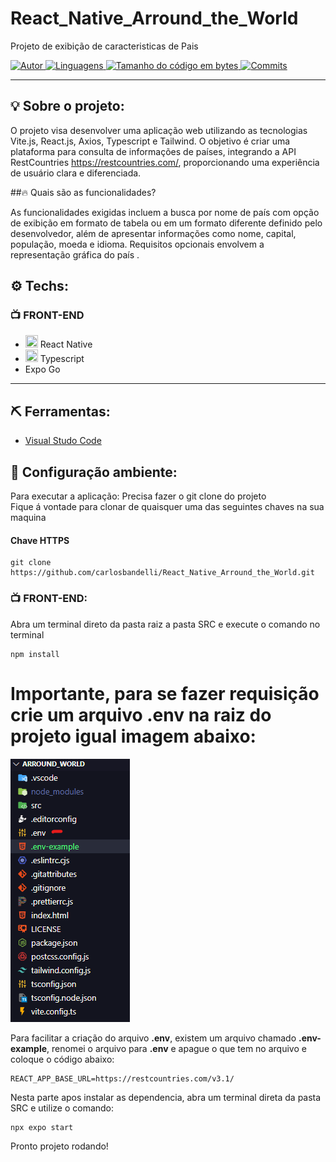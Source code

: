 # React_Native_Arround_the_World


 Projeto de exibição de caracteristicas de Pais

<a href="https://github.com/carlosbandelli">
<img alt="Autor" src="https://img.shields.io/badge/autor-CarlosBandelli-004400?style=flat-square">
</a>

<a href="#">
<img alt="Linguagens" src="https://img.shields.io/github/languages/count/carlosbandelli/Arround_world?color=004400&style=flat-square">
</a>

<a href="#">
<img alt="Tamanho do código em bytes" src="https://img.shields.io/github/languages/code-size/carlosbandelli/React_Native_Arround_the_World?color=004400&style=flat-square">
</a>

<a href="https://github.com/carlosbandelli/Cards/commits/main">
<img alt="Commits" src="https://img.shields.io/github/last-commit/carlosbandelli/Cards?color=004400&style=flat-square">
</a>
<hr/>


## 💡 Sobre o projeto:

O projeto visa desenvolver uma aplicação web utilizando as tecnologias Vite.js, React.js, Axios, Typescript e Tailwind. O objetivo é criar uma plataforma para consulta de informações de países, integrando a API RestCountries <a href="https://restcountries.com/">https://restcountries.com/</a>, proporcionando uma experiência de usuário clara e diferenciada.

##🔥 Quais são as funcionalidades?

As funcionalidades exigidas incluem a busca por nome de país com opção de exibição em formato de tabela ou em um formato diferente definido pelo desenvolvedor, além de apresentar informações como nome, capital, população, moeda e idioma. Requisitos opcionais envolvem a representação gráfica do país .<br/>


## ⚙️ Techs:
### 📺 FRONT-END

- <img src="https://upload.wikimedia.org/wikipedia/commons/a/a7/React-icon.svg" width="20" height="20"> React Native
- <img src="https://raw.githubusercontent.com/remojansen/logo.ts/master/ts.png" width="20" height="20"> Typescript
- Expo Go



<hr/>

## ⛏ Ferramentas:

- [Visual Studo Code](https://code.visualstudio.com/download)

## 🏁 Configuração ambiente:

Para executar a aplicação:
Precisa fazer o git clone do projeto<br/>
Fique á vontade para clonar de quaisquer uma das seguintes chaves na sua maquina<br/>

#### Chave HTTPS
```
git clone https://github.com/carlosbandelli/React_Native_Arround_the_World.git

```
### 📺 FRONT-END:

Abra um terminal direto da pasta raiz a pasta SRC e execute o comando no terminal

```
npm install
```

# Importante, para se fazer requisição crie um arquivo <strong>.env</strong> na raiz do projeto igual imagem abaixo:

<img src="asset_Readme/env-example.png">

Para facilitar a criação do arquivo <strong>.env</strong>, existem um arquivo chamado <strong>.env-example</strong>, renomei o arquivo para <strong>.env</strong> e apague o que tem no arquivo e coloque o código abaixo:

```
REACT_APP_BASE_URL=https://restcountries.com/v3.1/

```

 Nesta parte apos instalar as dependencia, abra um terminal direta da pasta SRC e utilize o comando:
 
 ```
 npx expo start
 
 ``` 
Pronto projeto rodando!
